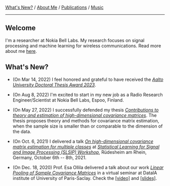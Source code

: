 [What's New?](./index.md) / [About Me](./about.md) / [Publications](./publications.md) / [Music](./music.md)

---

## Welcome

I'm a researcher at Nokia Bell Labs. My research focuses on signal processing and machine learning for wireless communications. Read
more about me [here](./about.md).

## What's New?
* (On Mar 14, 2022) I feel honored and grateful to have received the [*Aalto University Doctoral Thesis Award 2023*](https://www.aalto.fi/en/news/school-of-electrical-engineering-celebrated-excellence-and-achievements-of-2022).

* (On Aug 8, 2022) I'm excited to start in my new job as a Radio Research Engineer/Scientist at Nokia Bell Labs, Espoo, Finland.

* (On May 27, 2022) I successfully defended my thesis [*Contributions to theory and estimation of high-dimensional covariance matrices*](https://aaltodoc.aalto.fi/handle/123456789/114219). The thesis proposes theory and methods for covariance matrix estimation, when the sample size is smaller than or comparable to the dimension of the data.

* (On Oct. 6, 2021) I delivered a talk [*On high-dimensional covariance matrix estimation for multiple classes*](https://sites.google.com/view/slsipworkshop/home/technicalprogram) at [*Statistical Learning for Signal and Image Processing (SLSIP) Workshop*](https://sites.google.com/view/slsipworkshop/home), Rüdesheim am Rhein, Germany, October 6th -- 8th, 2021.

* (On Dec. 18, 2020) Prof. Esa Ollila delivered a talk about our work [*Linear Pooling of Sample Covariance Matrices*](https://ieeexplore.ieee.org/stamp/stamp.jsp?tp=&arnumber=9665347) in a virtual seminar at DataIA institute of University of Paris-Saclay. Check the [[video]](https://youtu.be/LLBx1YcIOOI) and [[slides]](http://users.spa.aalto.fi/esollila/dataia_talk.pdf).
